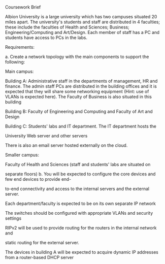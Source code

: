 Coursework Brief

Albion University is a large university which has two campuses situated 20 miles apart. The university's students and staff are distributed in 4 faculties; these include the faculties of Health and Sciences; Business; Engineering/Computing and Art/Design. Each member of staff has a PC and students have access to PCs in the labs.

Requirements:

a. Create a network topology with the main components to support the following:

Main campus:

Building A: Administrative staff in the departments of management, HR and finance. The admin staff PCs are distributed in the building offices and it is expected that they will share some networking equipment (Hint: use of VLANs is expected here). The Faculty of Business is also situated in this building

Building B: Faculty of Engineering and Computing and Faculty of Art and Design

Building C: Students' labs and IT department. The IT department hosts the

University Web server and other servers

There is also an email server hosted externally on the cloud.

Smaller campus:

Faculty of Health and Sciences (staff and students' labs are situated on

separate floors) b. You will be expected to configure the core devices and few end devices to provide end-

to-end connectivity and access to the internal servers and the external server.

Each department/faculty is expected to be on its own separate IP network

The switches should be configured with appropriate VLANs and security settings

RIPv2 will be used to provide routing for the routers in the internal network and

static routing for the external server.

The devices in building A will be expected to acquire dynamic IP addresses from a router-based DHCP server